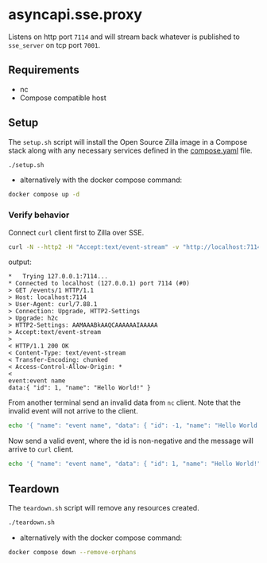 # asyncapi.sse.proxy

Listens on http port `7114` and will stream back whatever is published to `sse_server` on tcp port `7001`.

## Requirements

- nc
- Compose compatible host

## Setup

The `setup.sh` script will install the Open Source Zilla image in a Compose stack along with any necessary services defined in the [compose.yaml](compose.yaml) file.

```bash
./setup.sh
```

- alternatively with the docker compose command:

```bash
docker compose up -d
```

### Verify behavior

Connect `curl` client first to Zilla over SSE.

```bash
curl -N --http2 -H "Accept:text/event-stream" -v "http://localhost:7114/events/1"
```

output:

```text
*   Trying 127.0.0.1:7114...
* Connected to localhost (127.0.0.1) port 7114 (#0)
> GET /events/1 HTTP/1.1
> Host: localhost:7114
> User-Agent: curl/7.88.1
> Connection: Upgrade, HTTP2-Settings
> Upgrade: h2c
> HTTP2-Settings: AAMAAABkAAQCAAAAAAIAAAAA
> Accept:text/event-stream
>
< HTTP/1.1 200 OK
< Content-Type: text/event-stream
< Transfer-Encoding: chunked
< Access-Control-Allow-Origin: *
<
event:event name
data:{ "id": 1, "name": "Hello World!" }
```

From another terminal send an invalid data from `nc` client. Note that the invalid event will not arrive to the client.

```bash
echo '{ "name": "event name", "data": { "id": -1, "name": "Hello World!" } }' | nc -c localhost 7001
```

Now send a valid event, where the id is non-negative and the message will arrive to `curl` client.

```bash
echo '{ "name": "event name", "data": { "id": 1, "name": "Hello World!" } }' | nc -c localhost 7001
```

## Teardown

The `teardown.sh` script will remove any resources created.

```bash
./teardown.sh
```

- alternatively with the docker compose command:

```bash
docker compose down --remove-orphans
```
